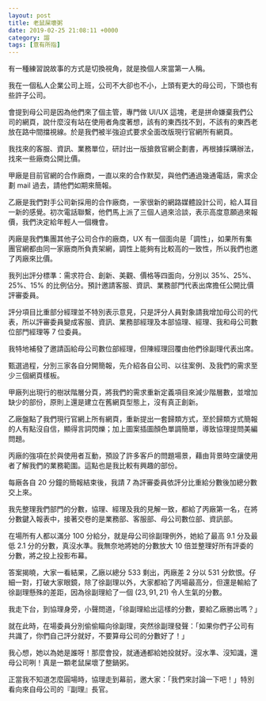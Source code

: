 ```yaml
---
layout: post
title: 老鼠屎壞粥
date: 2019-02-25 21:08:11 +0000
category: 謅
tags: [意有所指]
---
```




有一種練習說故事的方式是切換視角，就是換個人來當第一人稱。

我在一個私人企業公司上班，公司不大卻也不小，上頭有更大的母公司，下頭也有些許子公司。

會提到母公司是因為他們來了個主管，專門做 UI/UX 這塊，老是拼命嫌棄我們公司的網頁，說什麼沒有站在使用者角度著想，該有的東西找不到，不該有的東西老放在路中間擋視線。於是我們被半強迫式要求全面改版現行官網所有網頁。

<!--more-->

我找來的客服、資訊、業務單位，研討出一版搶救官網企劃書，再根據採購辦法，找來一些廠商公開比價。

甲廠是目前官網的合作廠商，一直以來的合作默契，與他們通過幾通電話，需求企劃 mail 過去，請他們如期來簡報。

乙廠是我們對手公司新採用的合作廠商，一家很新的網路媒體設計公司，給人耳目一新的感覺。初次電話聯繫，他們馬上派了三個人過來洽談，表示高度意願過來報價，我們決定給年輕人一個機會。

丙廠是我們集團其他子公司合作的廠商，UX 有一個面向是「調性」，如果所有集團官網都由同一家廠商所負責架網，調性上能夠有比較高的一致性，所以我們也邀了丙廠來比價。

我列出評分標準：需求符合、創新、美觀、價格等四面向，分別以 35%、25%、25%、15% 的比例佔分。預計邀請客服、資訊、業務部門代表出席擔任公開比價評審委員。

評分項目比重部分經理並不特別表示意見，只是評分人員對象請我增加母公司的代表，所以評審委員變成客服、資訊、業務部經理及本部協理、經理、我和母公司數位部門經理等 7 位委員。

我特地補發了邀請函給母公司數位部經理，但陳經理回覆由他們徐副理代表出席。

甄選過程，分別三家各自分開簡報，先介紹各自公司、以往案例、及我們的需求至少三個網頁樣板。

甲廠列出現行的樹狀階層分頁，將我們的需求重新定義項目來減少階層數，並增加缺少的部份，原則上還是建立在舊網頁型態上，沒有真正創新。

乙廠盤點了我們現行官網上所有網頁，重新提出一套歸類方式，至於歸類方式簡報的人有點沒自信，顯得言詞閃爍；加上圖案插圖顏色單調簡單，導致協理提問美編問題。

丙廠的強項在於與使用者互動，預設了許多客戶的問題場景，藉由背景時空讓使用者了解我們的業務範圍。這點也是我比較有興趣的部份。

每廠各自 20 分鐘的簡報結束後，我請 7 為評審委員依評分比重給分數後加總分數交上來。

我先整理我們部門的分數，協理、經理及我的見解一致，都給了丙廠第一名，在將分數鍵入報表中，接著交卷的是業務部、客服部、母公司數位部、資訊部。

在場所有人都以滿分 100 分給分，就是母公司徐副理例外，她給了最高 9.1 分及最低 2.1 分的分數，真沒水準。我無奈地將她的分數放大 10 倍並整理好所有評委的分數，將之投上投影布幕。

答案揭曉，大家一看結果，乙廠以總分 533 剩出，丙廠差 2 分以 531 分飲恨。仔細一對，打破大家眼鏡，除了徐副理以外，大家都給了丙場最高分，但還是輸給了徐副理懸殊的差距，因為徐副理給了一個 $(23, 91, 21)$ 令人生氣的分數。

我走下台，到協理身旁，小聲問道，「徐副理給出這樣的分數，要給乙廠勝出嗎？」

就在此時，在場委員分別偷偷瞄向徐副理，突然徐副理發聲：「如果你們子公司有共識了，你們自己評分就好，不要算母公司的分數好了！」

我心想，她以為她是誰呀！那麼會投，就通通都給她投就好。沒水準、沒知識，還母公司咧！真是一顆老鼠屎壞了整鍋粥。

正當我不知道怎麼圓場時，協理走到幕前，邀大家：「我們來討論一下吧！」特別看向來自母公司的『副理』長官。
